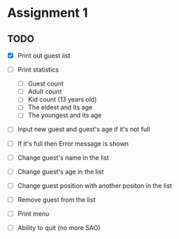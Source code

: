 # Assignment 1

## TODO

- [x] Print out guest list
- [ ] Print statistics
    - [ ] Guest count
    - [ ] Adult count
    - [ ] Kid count (13 years old)
    - [ ] The eldest and its age
    - [ ] The youngest and its age
- [ ] Input new guest and guest's age if it's not full
- [ ] If it's full then Error message is shown
- [ ] Change guest's name in the list
- [ ] Change guest's age in the list
- [ ] Change guest position with another positon in the list
- [ ] Remove guest from the list
- [ ] Print menu
- [ ] Ability to quit (no more SAO)

